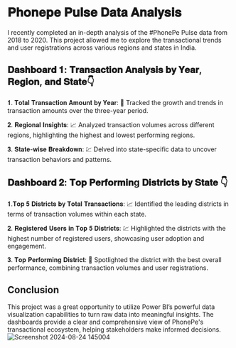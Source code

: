 

# 𝐏𝐡𝐨𝐧𝐞𝐩𝐞 𝐏𝐮𝐥𝐬𝐞 𝐃𝐚𝐭𝐚 𝐀𝐧𝐚𝐥𝐲𝐬𝐢𝐬 

I recently completed an in-depth analysis of the #PhonePe Pulse data from 2018 to 2020. This project allowed me to explore the transactional trends and user registrations across various regions and states in India.
## 𝐃𝐚𝐬𝐡𝐛𝐨𝐚𝐫𝐝 𝟏: 𝐓𝐫𝐚𝐧𝐬𝐚𝐜𝐭𝐢𝐨𝐧 𝐀𝐧𝐚𝐥𝐲𝐬𝐢𝐬 𝐛𝐲 𝐘𝐞𝐚𝐫, 𝐑𝐞𝐠𝐢𝐨𝐧, 𝐚𝐧𝐝 𝐒𝐭𝐚𝐭𝐞👇 

𝟏. 𝐓𝐨𝐭𝐚𝐥 𝐓𝐫𝐚𝐧𝐬𝐚𝐜𝐭𝐢𝐨𝐧 𝐀𝐦𝐨𝐮𝐧𝐭 𝐛𝐲 𝐘𝐞𝐚𝐫: 📶  Tracked the growth and trends in transaction amounts over the three-year period.

𝟐. 𝐑𝐞𝐠𝐢𝐨𝐧𝐚𝐥 𝐈𝐧𝐬𝐢𝐠𝐡𝐭𝐬: 📈  Analyzed transaction volumes across different regions, highlighting the highest and lowest performing regions.

𝟑. 𝐒𝐭𝐚𝐭𝐞-𝐰𝐢𝐬𝐞 𝐁𝐫𝐞𝐚𝐤𝐝𝐨𝐰𝐧: 💹  Delved into state-specific data to uncover transaction behaviors and patterns.

## 𝐃𝐚𝐬𝐡𝐛𝐨𝐚𝐫𝐝 𝟐: 𝐓𝐨𝐩 𝐏𝐞𝐫𝐟𝐨𝐫𝐦𝐢𝐧g 𝐃𝐢𝐬𝐭𝐫𝐢𝐜𝐭𝐬 𝐛𝐲 𝐒𝐭𝐚𝐭𝐞 👇 

𝟏.𝐓𝐨𝐩 𝟓 𝐃𝐢𝐬𝐭𝐫𝐢𝐜𝐭𝐬 𝐛𝐲 𝐓𝐨𝐭𝐚𝐥 𝐓𝐫𝐚𝐧𝐬𝐚𝐜𝐭𝐢𝐨𝐧𝐬: 📈  Identified the leading districts in terms of transaction volumes within each state.

𝟐. 𝐑𝐞𝐠𝐢𝐬𝐭𝐞𝐫𝐞𝐝 𝐔𝐬𝐞𝐫𝐬 𝐢𝐧 𝐓𝐨𝐩 𝟓 𝐃𝐢𝐬𝐭𝐫𝐢𝐜𝐭𝐬: 💹 Highlighted the districts with the highest number of registered users, showcasing user adoption and engagement.

𝟑. 𝐓𝐨𝐩 𝐏𝐞𝐫𝐟𝐨𝐫𝐦𝐢𝐧𝐠 𝐃𝐢𝐬𝐭𝐫𝐢𝐜𝐭: 📶  Spotlighted the district with the best overall performance, combining transaction volumes and user registrations.

## Conclusion 

 This project was a great opportunity to utilize Power BI’s powerful data visualization capabilities to turn raw data into meaningful insights. The dashboards provide a clear and comprehensive view of PhonePe's transactional ecosystem, helping stakeholders make informed decisions.
![Screenshot 2024-08-24 145004](https://github.com/user-attachments/assets/9606ec88-4521-4de5-8fed-ec4d421af75e)
